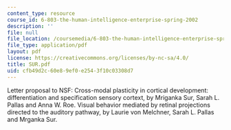 ```yaml
---
content_type: resource
course_id: 6-803-the-human-intelligence-enterprise-spring-2002
description: ''
file: null
file_location: /coursemedia/6-803-the-human-intelligence-enterprise-spring-2002/cfb49d2c60e89ef0e2543f10c03308d7_SUR.pdf
file_type: application/pdf
layout: pdf
license: https://creativecommons.org/licenses/by-nc-sa/4.0/
title: SUR.pdf
uid: cfb49d2c-60e8-9ef0-e254-3f10c03308d7
---
```

Letter proposal to NSF: Cross-modal plasticity in cortical development: differentiation and specification sensory cortext, by Mriganka Sur, Sarah L. Pallas and Anna W. Roe. Visual behavior mediated by retinal projections directed to the auditory pathway, by Laurie von Melchner, Sarah L. Pallas and Mrganka Sur.
